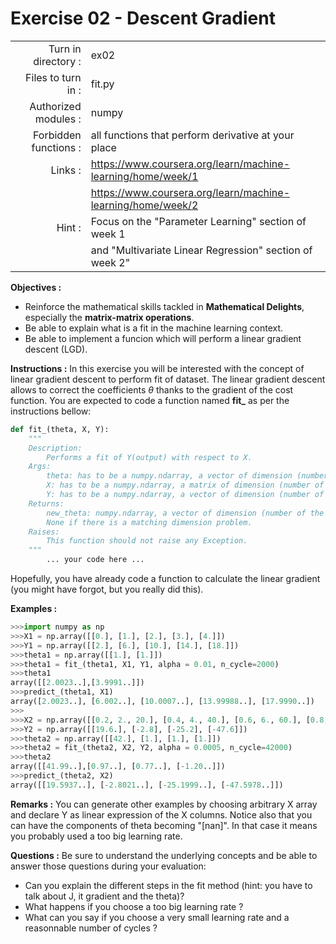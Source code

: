 # Exercise 02 - Descent Gradient

|                         |                     |
| -----------------------:| ------------------  |
|   Turn in directory :   |  ex02               |
|   Files to turn in :    |  fit.py             |
|   Authorized modules :  |  numpy              |
|   Forbidden functions : |  all functions that perform derivative at your place         |
|   Links :               |  https://www.coursera.org/learn/machine-learning/home/week/1 |
|                         | https://www.coursera.org/learn/machine-learning/home/week/2  |
|   Hint :                |  Focus on the "Parameter Learning" section of week 1         |
|                         | and "Multivariate Linear Regression" section of week 2"      |

**Objectives :** 
* Reinforce the mathematical skills tackled in **Mathematical Delights**, especially the __matrix-matrix operations__.
* Be able to explain what is a fit in the machine learning context.
* Be able to implement a funcion which will perform a linear gradient descent (LGD).


**Instructions :**
In this exercise you will be interested with the concept of linear gradient descent to perform fit of dataset. The linear gradient descent allows to correct the coefficients $\theta$ thanks to the gradient of the cost function.
You are expected to code a function named __fit\___ as per the instructions bellow:
``` python
def fit_(theta, X, Y):
	"""
	Description:
		Performs a fit of Y(output) with respect to X.
	Args:
		theta: has to be a numpy.ndarray, a vector of dimension (number of features + 1, 1).
		X: has to be a numpy.ndarray, a matrix of dimension (number of training examples, number of features).
		Y: has to be a numpy.ndarray, a vector of dimension (number of training examples, 1).
	Returns:
		new_theta: numpy.ndarray, a vector of dimension (number of the features +1,1).
		None if there is a matching dimension problem.
	Raises:
		This function should not raise any Exception.
	"""
		... your code here ...
```
Hopefully, you have already code a function to calculate the linear gradient (you might have forgot, but you really did this).

**Examples :**
```python
>>>import numpy as np
>>>X1 = np.array([[0.], [1.], [2.], [3.], [4.]])
>>>Y1 = np.array([[2.], [6.], [10.], [14.], [18.]])
>>>theta1 = np.array([[1.], [1.]])
>>>theta1 = fit_(theta1, X1, Y1, alpha = 0.01, n_cycle=2000)
>>>theta1
array([[2.0023..],[3.9991..]])
>>>predict_(theta1, X1)
array([2.0023..], [6.002..], [10.0007..], [13.99988..], [17.9990..])
>>>
>>>X2 = np.array([[0.2, 2., 20.], [0.4, 4., 40.], [0.6, 6., 60.], [0.8, 8., 80.]])
>>>Y2 = np.array([[19.6.], [-2.8], [-25.2], [-47.6]])
>>>theta2 = np.array([[42.], [1.], [1.], [1.]])
>>>theta2 = fit_(theta2, X2, Y2, alpha = 0.0005, n_cycle=42000)
>>>theta2
array([[41.99..],[0.97..], [0.77..], [-1.20..]])
>>>predict_(theta2, X2)
array([[19.5937..], [-2.8021..], [-25.1999..], [-47.5978..]])
```


**Remarks :**
You can generate other examples by choosing arbitrary X array and declare Y as linear expression of the X columns. Notice also that you can have the components of theta becoming "[nan]". In that case it means you probably used a too big learning rate.


**Questions :**
Be sure to understand the underlying concepts and be able to answer those questions during your evaluation:
* Can you explain the different steps in the fit method (hint: you have to talk about J, it gradient and the theta)?
* What happens if you choose a too big learning rate ?
* What can you say if you choose a very small learning rate and a reasonnable number of cycles ?
